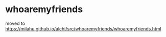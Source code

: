 # whoaremyfriends

moved to https://milahu.github.io/alchi/src/whoaremyfriends/whoaremyfriends.html
